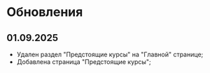 # Обновления

## 01.09.2025

- Удален раздел "Предстоящие курсы" на "Главной" странице;
- Добавлена страница "Предстоящие курсы";
